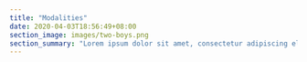 ```yaml
---
title: "Modalities"
date: 2020-04-03T18:56:49+08:00
section_image: images/two-boys.png
section_summary: "Lorem ipsum dolor sit amet, consectetur adipiscing elit. Aliquam posuere sit amet metus id auctor. Duis eget ante nisl. Aenean auctor purus eget finibus consequat. Sed a urna urna. Aliquam pharetra, risus sed egestas mattis, purus risus accumsan nisl, quis molestie ligula augue eget tellus. Vivamus ut massa congue, suscipit magna sed, volutpat metus. Curabitur venenatis felis sit amet quam consequat, eu fringilla est finibus."
---
```


